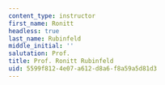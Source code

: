 ```yaml
---
content_type: instructor
first_name: Ronitt
headless: true
last_name: Rubinfeld
middle_initial: ''
salutation: Prof.
title: Prof. Ronitt Rubinfeld
uid: 5599f812-4e07-a612-d8a6-f8a59a5d81d3
---
```

